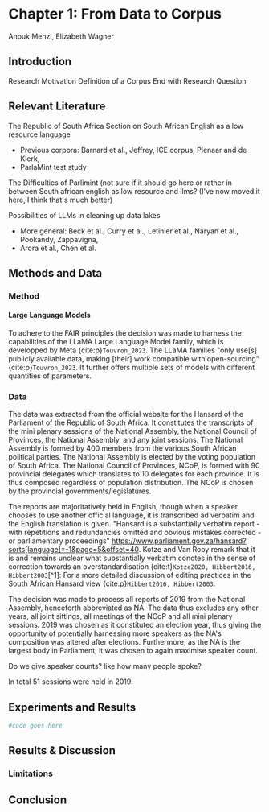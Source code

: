 # Chapter 1: From Data to Corpus
Anouk Menzi, Elizabeth Wagner
## Introduction
Research Motivation
Definition of a Corpus 
End with Research Question 
## Relevant Literature 
The Republic of South Africa 
Section on South African English as a low resource language 
- Previous corpora: Barnard et al., Jeffrey, ICE corpus, Pienaar and de Klerk, 
- ParlaMint test study

The Difficulties of Parlimint (not sure if it should go here or rather in between South african english as low resource and llms? (I've now moved it here, I think that's much better)

Possibilities of LLMs in cleaning up data lakes
- More general: Beck et al., Curry et al., Letinier et al., Naryan et al., Pookandy, Zappavigna, 
- Arora et al., Chen et al. 



## Methods and Data 

### Method 
#### Large Language Models 
To adhere to the FAIR principles the decision was made to harness the capabilities of the LLaMA Large Language Model family, which is developped by Meta {cite:p}`Touvron_2023`. The LLaMA families "only use[s] publicly available data, making [their] work compatible with open-sourcing" {cite:p}`Touvron_2023`. It further offers multiple sets of models with different quantities of parameters. 
### Data
The data was extracted from the official website for the Hansard of the Parliament of the Republic of South Africa. It constitutes the transcripts of the mini plenary sessions of the National Assembly, the National Council of Provinces, the National Assembly, and any joint sessions. The National Assembly is formed by 400 members from the various South African political parties. The National Assembly is elected by the voting population of South Africa. The National Council of Provinces, NCoP, is formed with 90 provincial delegates which translates to 10 delegates for each province. It is thus composed regardless of population distribution. The NCoP is chosen by the provincial governments/legislatures. 

The reports are majoritatively held in English, though when a speaker chooses to use another official language, it is transcribed ad verbatim and the English translation is given. "Hansard is a substantially verbatim report - with repetitions and redundancies omitted and obvious mistakes corrected - or parliamentary proceedings" https://www.parliament.gov.za/hansard?sorts[language]=-1&page=5&offset=40. Kotze and Van Rooy remark that it is and remains unclear what substantially verbatim conotes in the sense of correction towards an overstandardisation {cite:t}`Kotze2020, Hibbert2016, Hibbert2003`[^1]: For a more detailed discussion of editing practices in the South African Hansard view {cite:p}`Hibbert2016, Hibbert2003`. 

The decision was made to process all reports of 2019 from the National Assembly, henceforth abbreviated as NA. The data thus excludes any other years, all joint sittings, all meetings of the NCoP and all mini plenary sessions. 2019 was chosen as it constituted an election year, thus giving the opportunity of potentially harnessing more speakers as the NA's composition was altered after elections. Furthermore, as the NA is the largest body in Parliament, it was chosen to again maximise speaker count. 

Do we give speaker counts? like how many people spoke?

In total 51 sessions were held in 2019.

## Experiments and Results

```python
#code goes here


```
## Results & Discussion 

### Limitations

## Conclusion 

